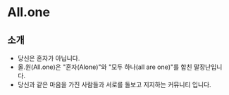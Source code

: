 # All.one

## 소개
 - 당신은 혼자가 아닙니다.
 - 올.원(All.one)은 "혼자(Alone)"와 "모두 하나(all are one)"를 합친 말장난입니다. 
 - 당신과 같은 마음을 가진 사람들과 서로를 돌보고 지지하는 커뮤니티 입니다.


